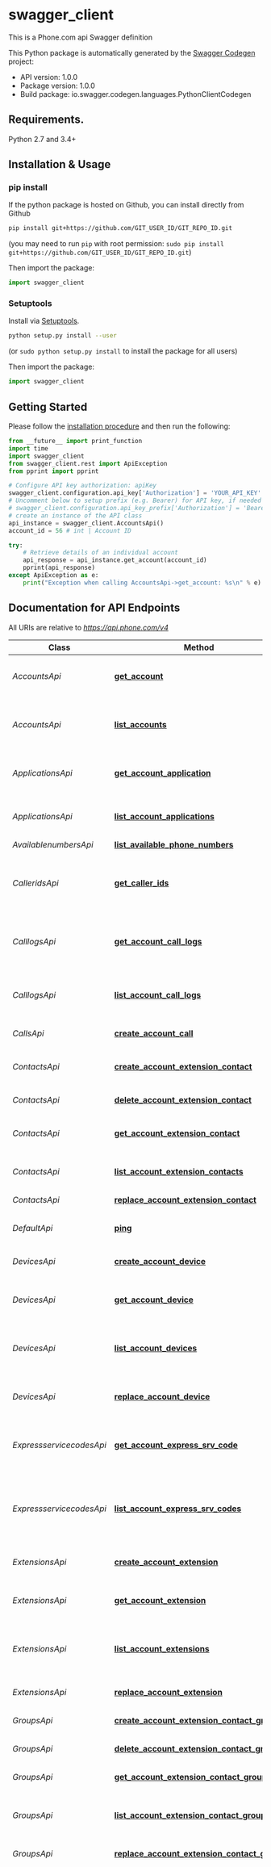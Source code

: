 # swagger_client
This is a Phone.com api Swagger definition

This Python package is automatically generated by the [Swagger Codegen](https://github.com/swagger-api/swagger-codegen) project:

- API version: 1.0.0
- Package version: 1.0.0
- Build package: io.swagger.codegen.languages.PythonClientCodegen

## Requirements.

Python 2.7 and 3.4+

## Installation & Usage
### pip install

If the python package is hosted on Github, you can install directly from Github

```sh
pip install git+https://github.com/GIT_USER_ID/GIT_REPO_ID.git
```
(you may need to run `pip` with root permission: `sudo pip install git+https://github.com/GIT_USER_ID/GIT_REPO_ID.git`)

Then import the package:
```python
import swagger_client 
```

### Setuptools

Install via [Setuptools](http://pypi.python.org/pypi/setuptools).

```sh
python setup.py install --user
```
(or `sudo python setup.py install` to install the package for all users)

Then import the package:
```python
import swagger_client
```

## Getting Started

Please follow the [installation procedure](#installation--usage) and then run the following:

```python
from __future__ import print_function
import time
import swagger_client
from swagger_client.rest import ApiException
from pprint import pprint

# Configure API key authorization: apiKey
swagger_client.configuration.api_key['Authorization'] = 'YOUR_API_KEY'
# Uncomment below to setup prefix (e.g. Bearer) for API key, if needed
# swagger_client.configuration.api_key_prefix['Authorization'] = 'Bearer'
# create an instance of the API class
api_instance = swagger_client.AccountsApi()
account_id = 56 # int | Account ID

try:
    # Retrieve details of an individual account
    api_response = api_instance.get_account(account_id)
    pprint(api_response)
except ApiException as e:
    print("Exception when calling AccountsApi->get_account: %s\n" % e)

```

## Documentation for API Endpoints

All URIs are relative to *https://api.phone.com/v4*

Class | Method | HTTP request | Description
------------ | ------------- | ------------- | -------------
*AccountsApi* | [**get_account**](docs/AccountsApi.md#get_account) | **GET** /accounts/{account_id} | Retrieve details of an individual account
*AccountsApi* | [**list_accounts**](docs/AccountsApi.md#list_accounts) | **GET** /accounts | Get a list of accounts visible to the authenticated user or client
*ApplicationsApi* | [**get_account_application**](docs/ApplicationsApi.md#get_account_application) | **GET** /accounts/{account_id}/applications/{application_id} | Show details of an individual application
*ApplicationsApi* | [**list_account_applications**](docs/ApplicationsApi.md#list_account_applications) | **GET** /accounts/{account_id}/applications | Get a list of applications you have defined
*AvailablenumbersApi* | [**list_available_phone_numbers**](docs/AvailablenumbersApi.md#list_available_phone_numbers) | **GET** /phone-numbers/available | 
*CalleridsApi* | [**get_caller_ids**](docs/CalleridsApi.md#get_caller_ids) | **GET** /accounts/{account_id}/extensions/{extension_id}/caller-ids | Show the Caller ID options a given extension can use
*CalllogsApi* | [**get_account_call_logs**](docs/CalllogsApi.md#get_account_call_logs) | **GET** /accounts/{account_id}/call-logs/{call_id} | Show details of an individual Call Log entry
*CalllogsApi* | [**list_account_call_logs**](docs/CalllogsApi.md#list_account_call_logs) | **GET** /accounts/{account_id}/call-logs | Get a list of call details associated with your account
*CallsApi* | [**create_account_call**](docs/CallsApi.md#create_account_call) | **POST** /accounts/{account_id}/calls | Make a phone call
*ContactsApi* | [**create_account_extension_contact**](docs/ContactsApi.md#create_account_extension_contact) | **POST** /accounts/{account_id}/extensions/{extension_id}/contacts | Add a new address book contact for an extension
*ContactsApi* | [**delete_account_extension_contact**](docs/ContactsApi.md#delete_account_extension_contact) | **DELETE** /accounts/{account_id}/extensions/{extension_id}/contacts/{contact_id} | 
*ContactsApi* | [**get_account_extension_contact**](docs/ContactsApi.md#get_account_extension_contact) | **GET** /accounts/{account_id}/extensions/{extension_id}/contacts/{contact_id} | Retrieve the details of an address book contact
*ContactsApi* | [**list_account_extension_contacts**](docs/ContactsApi.md#list_account_extension_contacts) | **GET** /accounts/{account_id}/extensions/{extension_id}/contacts | Show a list of address book contacts
*ContactsApi* | [**replace_account_extension_contact**](docs/ContactsApi.md#replace_account_extension_contact) | **PUT** /accounts/{account_id}/extensions/{extension_id}/contacts/{contact_id} | 
*DefaultApi* | [**ping**](docs/DefaultApi.md#ping) | **GET** /ping | The default API command
*DevicesApi* | [**create_account_device**](docs/DevicesApi.md#create_account_device) | **POST** /accounts/{account_id}/devices | Register a generic VoIP device
*DevicesApi* | [**get_account_device**](docs/DevicesApi.md#get_account_device) | **GET** /accounts/{account_id}/devices/{device_id} | Show details of an individual VoIP device
*DevicesApi* | [**list_account_devices**](docs/DevicesApi.md#list_account_devices) | **GET** /accounts/{account_id}/devices | Get a list of VoIP devices associated with your account
*DevicesApi* | [**replace_account_device**](docs/DevicesApi.md#replace_account_device) | **PUT** /accounts/{account_id}/devices/{device_id} | Update the settings for an individual VoIP device
*ExpressservicecodesApi* | [**get_account_express_srv_code**](docs/ExpressservicecodesApi.md#get_account_express_srv_code) | **GET** /accounts/{account_id}/express-service-codes/{code_id} | Show details of an account Express Service Code
*ExpressservicecodesApi* | [**list_account_express_srv_codes**](docs/ExpressservicecodesApi.md#list_account_express_srv_codes) | **GET** /accounts/{account_id}/express-service-codes | Get the Express Service Code associated with your account in list format
*ExtensionsApi* | [**create_account_extension**](docs/ExtensionsApi.md#create_account_extension) | **POST** /accounts/{account_id}/extensions | Create an individual extension
*ExtensionsApi* | [**get_account_extension**](docs/ExtensionsApi.md#get_account_extension) | **GET** /accounts/{account_id}/extensions/{extension_id} | Show details of an individual extension
*ExtensionsApi* | [**list_account_extensions**](docs/ExtensionsApi.md#list_account_extensions) | **GET** /accounts/{account_id}/extensions | Get a list of extensions visible to the authenticated user or client
*ExtensionsApi* | [**replace_account_extension**](docs/ExtensionsApi.md#replace_account_extension) | **PUT** /accounts/{account_id}/extensions/{extension_id} | Replace an individual extension
*GroupsApi* | [**create_account_extension_contact_group**](docs/GroupsApi.md#create_account_extension_contact_group) | **POST** /accounts/{account_id}/extensions/{extension_id}/contact-groups | 
*GroupsApi* | [**delete_account_extension_contact_group**](docs/GroupsApi.md#delete_account_extension_contact_group) | **DELETE** /accounts/{account_id}/extensions/{extension_id}/contact-groups/{group_id} | Delete an addressbook group
*GroupsApi* | [**get_account_extension_contact_group**](docs/GroupsApi.md#get_account_extension_contact_group) | **GET** /accounts/{account_id}/extensions/{extension_id}/contact-groups/{group_id} | 
*GroupsApi* | [**list_account_extension_contact_groups**](docs/GroupsApi.md#list_account_extension_contact_groups) | **GET** /accounts/{account_id}/extensions/{extension_id}/contact-groups | Show a list of contact groups belonging to an extension
*GroupsApi* | [**replace_account_extension_contact_group**](docs/GroupsApi.md#replace_account_extension_contact_group) | **PUT** /accounts/{account_id}/extensions/{extension_id}/contact-groups/{group_id} | 
*MediaApi* | [**create_account_media_files**](docs/MediaApi.md#create_account_media_files) | **POST** /accounts/{account_id}/media/files | Add a media object to your account that can be used as a greeting or hold music. Users may create a media by using the built-in Text-to-speech (TTS) facility or upload a file of their choice. (Note: The maximum size for media files or JSON objects included with a POST or PUT request is 10 MB)
*MediaApi* | [**create_account_media_tts**](docs/MediaApi.md#create_account_media_tts) | **POST** /accounts/{account_id}/media/tts | Add a media object to your account that can be used as a greeting or hold music. Users may create a media by using the built-in Text-to-speech (TTS) facility or upload a file of their choice. (Note: The maximum size for media files or JSON objects included with a POST or PUT request is 10 MB)
*MediaApi* | [**delete_account_media**](docs/MediaApi.md#delete_account_media) | **DELETE** /accounts/{account_id}/media/{media_id} | Delete an individual media record
*MediaApi* | [**get_account_media**](docs/MediaApi.md#get_account_media) | **GET** /accounts/{account_id}/media/{media_id} | Show details of an individual media recording (Greeting or Hold Music)
*MediaApi* | [**list_account_media**](docs/MediaApi.md#list_account_media) | **GET** /accounts/{account_id}/media | Get a list of media recordings for an account
*MediaApi* | [**replace_account_media_tts**](docs/MediaApi.md#replace_account_media_tts) | **PUT** /accounts/{account_id}/media/{media_id} | Update a media object to your account. Note: The maximum size for media files or JSON objects included with a POST or PUT request is 10 MB.
*MenusApi* | [**create_account_menu**](docs/MenusApi.md#create_account_menu) | **POST** /accounts/{account_id}/menus | Create an individual menu
*MenusApi* | [**delete_account_menu**](docs/MenusApi.md#delete_account_menu) | **DELETE** /accounts/{account_id}/menus/{menu_id} | Delete an individual menu
*MenusApi* | [**get_account_menu**](docs/MenusApi.md#get_account_menu) | **GET** /accounts/{account_id}/menus/{menu_id} | Show details of an individual menu
*MenusApi* | [**list_account_menus**](docs/MenusApi.md#list_account_menus) | **GET** /accounts/{account_id}/menus | Get a list of menus for an account
*MenusApi* | [**replace_account_menu**](docs/MenusApi.md#replace_account_menu) | **PUT** /accounts/{account_id}/menus/{menu_id} | Replace an individual menu
*NumberregionsApi* | [**list_available_phone_number_regions**](docs/NumberregionsApi.md#list_available_phone_number_regions) | **GET** /phone-numbers/available/regions | 
*PhonenumbersApi* | [**create_account_phone_number**](docs/PhonenumbersApi.md#create_account_phone_number) | **POST** /accounts/{account_id}/phone-numbers | Add a phone number to an account
*PhonenumbersApi* | [**get_account_phone_number**](docs/PhonenumbersApi.md#get_account_phone_number) | **GET** /accounts/{account_id}/phone-numbers/{number_id} | Show details of an individual phone number
*PhonenumbersApi* | [**list_account_phone_numbers**](docs/PhonenumbersApi.md#list_account_phone_numbers) | **GET** /accounts/{account_id}/phone-numbers | Get a list of phone numbers registered to an account
*PhonenumbersApi* | [**replace_account_phone_number**](docs/PhonenumbersApi.md#replace_account_phone_number) | **PUT** /accounts/{account_id}/phone-numbers/{number_id} | Update the settings for an existing phone number on your account
*QueuesApi* | [**create_account_queue**](docs/QueuesApi.md#create_account_queue) | **POST** /accounts/{account_id}/queues | Create a queue
*QueuesApi* | [**delete_account_queue**](docs/QueuesApi.md#delete_account_queue) | **DELETE** /accounts/{account_id}/queues/{queue_id} | Delete a queue
*QueuesApi* | [**get_account_queue**](docs/QueuesApi.md#get_account_queue) | **GET** /accounts/{account_id}/queues/{queue_id} | Show details of an individual queue
*QueuesApi* | [**list_account_queues**](docs/QueuesApi.md#list_account_queues) | **GET** /accounts/{account_id}/queues | Get a list of queues for an account
*QueuesApi* | [**replace_account_queue**](docs/QueuesApi.md#replace_account_queue) | **PUT** /accounts/{account_id}/queues/{queue_id} | Replace a queue
*RoutesApi* | [**create_route**](docs/RoutesApi.md#create_route) | **POST** /accounts/{account_id}/routes | Add a new address book contact for an extension
*RoutesApi* | [**delete_account_route**](docs/RoutesApi.md#delete_account_route) | **DELETE** /accounts/{account_id}/routes/{route_id} | 
*RoutesApi* | [**get_account_route**](docs/RoutesApi.md#get_account_route) | **GET** /accounts/{account_id}/routes/{route_id} | Show details of an individual route
*RoutesApi* | [**list_account_routes**](docs/RoutesApi.md#list_account_routes) | **GET** /accounts/{account_id}/routes | Get a list of routes for an account
*RoutesApi* | [**replace_account_route**](docs/RoutesApi.md#replace_account_route) | **PUT** /accounts/{account_id}/routes/{route_id} | 
*SchedulesApi* | [**get_account_schedule**](docs/SchedulesApi.md#get_account_schedule) | **GET** /accounts/{account_id}/schedules/{schedule_id} | Show details of an individual schedule
*SchedulesApi* | [**list_account_schedules**](docs/SchedulesApi.md#list_account_schedules) | **GET** /accounts/{account_id}/schedules | Get a list of schedules for an account
*SmsApi* | [**create_account_sms**](docs/SmsApi.md#create_account_sms) | **POST** /accounts/{account_id}/sms | Send a SMS to one or a group of recipients
*SmsApi* | [**get_account_sms**](docs/SmsApi.md#get_account_sms) | **GET** /accounts/{account_id}/sms/{sms_id} | Show details of an individual SMS
*SmsApi* | [**list_account_sms**](docs/SmsApi.md#list_account_sms) | **GET** /accounts/{account_id}/sms | Get a list of SMS messages for an account
*SubaccountsApi* | [**create_account_subaccount**](docs/SubaccountsApi.md#create_account_subaccount) | **POST** /accounts/{account_id}/subaccounts | Add a subaccount for the authenticated user or client
*SubaccountsApi* | [**list_account_subaccounts**](docs/SubaccountsApi.md#list_account_subaccounts) | **GET** /accounts/{account_id}/subaccounts | Get a list of subaccounts for the authenticated user or client
*TrunksApi* | [**create_account_trunk**](docs/TrunksApi.md#create_account_trunk) | **POST** /accounts/{account_id}/trunks | Add a trunk record with SIP information
*TrunksApi* | [**delete_account_trunk**](docs/TrunksApi.md#delete_account_trunk) | **DELETE** /accounts/{account_id}/trunks/{trunk_id} | Delete a trunk from account
*TrunksApi* | [**get_account_trunk**](docs/TrunksApi.md#get_account_trunk) | **GET** /accounts/{account_id}/trunks/{trunk_id} | Show details of an individual trunk
*TrunksApi* | [**list_account_trunks**](docs/TrunksApi.md#list_account_trunks) | **GET** /accounts/{account_id}/trunks | Get a list of trunks for an account
*TrunksApi* | [**replace_account_trunk**](docs/TrunksApi.md#replace_account_trunk) | **PUT** /accounts/{account_id}/trunks/{trunk_id} | Replace parameters in a trunk


## Documentation For Models

 - [AccountFull](docs/AccountFull.md)
 - [AccountSummary](docs/AccountSummary.md)
 - [Address](docs/Address.md)
 - [AddressListContacts](docs/AddressListContacts.md)
 - [ApplicationFull](docs/ApplicationFull.md)
 - [ApplicationSummary](docs/ApplicationSummary.md)
 - [AvailableNumbersFull](docs/AvailableNumbersFull.md)
 - [CallDetails](docs/CallDetails.md)
 - [CallFull](docs/CallFull.md)
 - [CallLogFull](docs/CallLogFull.md)
 - [CallNotifications](docs/CallNotifications.md)
 - [CallerIdFull](docs/CallerIdFull.md)
 - [CallerIdPhoneNumber](docs/CallerIdPhoneNumber.md)
 - [ContactAccount](docs/ContactAccount.md)
 - [ContactFull](docs/ContactFull.md)
 - [ContactSubaccount](docs/ContactSubaccount.md)
 - [ContactSummary](docs/ContactSummary.md)
 - [CreateCallParams](docs/CreateCallParams.md)
 - [CreateContactParams](docs/CreateContactParams.md)
 - [CreateDeviceParams](docs/CreateDeviceParams.md)
 - [CreateExtensionParams](docs/CreateExtensionParams.md)
 - [CreateGroupParams](docs/CreateGroupParams.md)
 - [CreateMediaParams](docs/CreateMediaParams.md)
 - [CreateMenuParams](docs/CreateMenuParams.md)
 - [CreatePhoneNumberParams](docs/CreatePhoneNumberParams.md)
 - [CreateQueueParams](docs/CreateQueueParams.md)
 - [CreateRouteParams](docs/CreateRouteParams.md)
 - [CreateSmsParams](docs/CreateSmsParams.md)
 - [CreateSubaccountParams](docs/CreateSubaccountParams.md)
 - [CreateTrunkParams](docs/CreateTrunkParams.md)
 - [DeleteContact](docs/DeleteContact.md)
 - [DeleteGroup](docs/DeleteGroup.md)
 - [DeleteMedia](docs/DeleteMedia.md)
 - [DeleteMenu](docs/DeleteMenu.md)
 - [DeleteQueue](docs/DeleteQueue.md)
 - [DeleteRoute](docs/DeleteRoute.md)
 - [DeleteTrunk](docs/DeleteTrunk.md)
 - [DeviceFull](docs/DeviceFull.md)
 - [DeviceMembership](docs/DeviceMembership.md)
 - [DeviceSummary](docs/DeviceSummary.md)
 - [Email](docs/Email.md)
 - [ExpressServiceCodeFull](docs/ExpressServiceCodeFull.md)
 - [ExtensionFull](docs/ExtensionFull.md)
 - [ExtensionSummary](docs/ExtensionSummary.md)
 - [FilterCallLogs](docs/FilterCallLogs.md)
 - [FilterIdArray](docs/FilterIdArray.md)
 - [FilterIdDirectionFrom](docs/FilterIdDirectionFrom.md)
 - [FilterIdExtensionNameArray](docs/FilterIdExtensionNameArray.md)
 - [FilterIdGroupIdUpdatedAtArray](docs/FilterIdGroupIdUpdatedAtArray.md)
 - [FilterIdNameArray](docs/FilterIdNameArray.md)
 - [FilterIdNamePhoneNumberArray](docs/FilterIdNamePhoneNumberArray.md)
 - [FilterListAvailableNumbers](docs/FilterListAvailableNumbers.md)
 - [FilterListPhoneNumbersRegions](docs/FilterListPhoneNumbersRegions.md)
 - [FilterNameNumberArray](docs/FilterNameNumberArray.md)
 - [Greeting](docs/Greeting.md)
 - [GroupFull](docs/GroupFull.md)
 - [GroupListContacts](docs/GroupListContacts.md)
 - [GroupSummary](docs/GroupSummary.md)
 - [HoldMusic](docs/HoldMusic.md)
 - [Line](docs/Line.md)
 - [ListAccounts](docs/ListAccounts.md)
 - [ListApplications](docs/ListApplications.md)
 - [ListAvailableNumbers](docs/ListAvailableNumbers.md)
 - [ListCallLogs](docs/ListCallLogs.md)
 - [ListCallerIds](docs/ListCallerIds.md)
 - [ListContacts](docs/ListContacts.md)
 - [ListDevices](docs/ListDevices.md)
 - [ListExpressServiceCodes](docs/ListExpressServiceCodes.md)
 - [ListExtensions](docs/ListExtensions.md)
 - [ListGroups](docs/ListGroups.md)
 - [ListMedia](docs/ListMedia.md)
 - [ListMenus](docs/ListMenus.md)
 - [ListPhoneNumbers](docs/ListPhoneNumbers.md)
 - [ListPhoneNumbersRegions](docs/ListPhoneNumbersRegions.md)
 - [ListQueues](docs/ListQueues.md)
 - [ListRoutes](docs/ListRoutes.md)
 - [ListSchedules](docs/ListSchedules.md)
 - [ListSms](docs/ListSms.md)
 - [ListTrunks](docs/ListTrunks.md)
 - [MediaFull](docs/MediaFull.md)
 - [MediaSummary](docs/MediaSummary.md)
 - [Member](docs/Member.md)
 - [MenuFull](docs/MenuFull.md)
 - [MenuSummary](docs/MenuSummary.md)
 - [Notification](docs/Notification.md)
 - [Option](docs/Option.md)
 - [PhoneNumberContact](docs/PhoneNumberContact.md)
 - [PhoneNumberFull](docs/PhoneNumberFull.md)
 - [PhoneNumbersRegionFull](docs/PhoneNumbersRegionFull.md)
 - [PingResponse](docs/PingResponse.md)
 - [QueueFull](docs/QueueFull.md)
 - [QueueSummary](docs/QueueSummary.md)
 - [Recipient](docs/Recipient.md)
 - [ReplaceExtensionParams](docs/ReplaceExtensionParams.md)
 - [ReplaceMenuParams](docs/ReplaceMenuParams.md)
 - [ReplacePhoneNumberParams](docs/ReplacePhoneNumberParams.md)
 - [RouteFull](docs/RouteFull.md)
 - [RouteSummary](docs/RouteSummary.md)
 - [RuleSet](docs/RuleSet.md)
 - [RuleSetAction](docs/RuleSetAction.md)
 - [RuleSetFilter](docs/RuleSetFilter.md)
 - [RuleSetForwardItem](docs/RuleSetForwardItem.md)
 - [ScheduleFull](docs/ScheduleFull.md)
 - [ScheduleSummary](docs/ScheduleSummary.md)
 - [SipAuthentication](docs/SipAuthentication.md)
 - [SmsForwarding](docs/SmsForwarding.md)
 - [SmsFull](docs/SmsFull.md)
 - [SortCallLogs](docs/SortCallLogs.md)
 - [SortId](docs/SortId.md)
 - [SortIdCreatedAt](docs/SortIdCreatedAt.md)
 - [SortIdExtensionName](docs/SortIdExtensionName.md)
 - [SortIdName](docs/SortIdName.md)
 - [SortIdNamePhoneNumber](docs/SortIdNamePhoneNumber.md)
 - [SortIdUpdatedAt](docs/SortIdUpdatedAt.md)
 - [SortListAvailableNumbers](docs/SortListAvailableNumbers.md)
 - [SortListPhoneNumbersRegions](docs/SortListPhoneNumbersRegions.md)
 - [SortNameNumber](docs/SortNameNumber.md)
 - [TrunkFull](docs/TrunkFull.md)
 - [TrunkSummary](docs/TrunkSummary.md)
 - [Voicemail](docs/Voicemail.md)


## Documentation For Authorization


## apiKey

- **Type**: API key
- **API key parameter name**: Authorization
- **Location**: HTTP header


## Author

apisupport@phone.com

